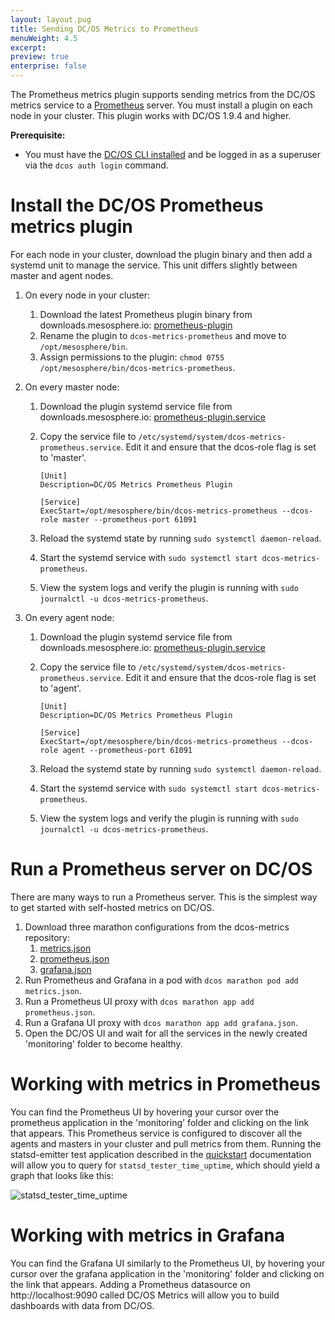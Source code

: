 ```yaml
---
layout: layout.pug
title: Sending DC/OS Metrics to Prometheus
menuWeight: 4.5
excerpt:
preview: true
enterprise: false
---
```


The Prometheus metrics plugin supports sending metrics from the DC/OS metrics service to a [Prometheus](https://prometheus.io/) server. You must install a plugin on each node in your cluster. This plugin works with DC/OS 1.9.4 and higher.

**Prerequisite:**

- You must have the [DC/OS CLI installed](/1.9/cli/install/) and be logged in as a superuser via the `dcos auth login` command.

# Install the DC/OS Prometheus metrics plugin

For each node in your cluster, download the plugin binary and then add a systemd unit to manage the service. This unit differs slightly between master and agent nodes.

1. On every node in your cluster:

   1. Download the latest Prometheus plugin binary from downloads.mesosphere.io: [prometheus-plugin](https://downloads.mesosphere.io/dcos-metrics/plugins/prometheus)
   1. Rename the plugin to `dcos-metrics-prometheus` and move to `/opt/mesosphere/bin`.
   1. Assign permissions to the plugin: `chmod 0755 /opt/mesosphere/bin/dcos-metrics-prometheus`.

1.  On every master node:
    1. Download the plugin systemd service file from downloads.mesosphere.io: [prometheus-plugin.service](https://downloads.mesosphere.io/dcos-metrics/plugins/prometheus.service)
    1. Copy the service file to `/etc/systemd/system/dcos-metrics-prometheus.service`. Edit it and ensure that the dcos-role flag is set to 'master'.

        ```
        [Unit]
        Description=DC/OS Metrics Prometheus Plugin

        [Service]
        ExecStart=/opt/mesosphere/bin/dcos-metrics-prometheus --dcos-role master --prometheus-port 61091
        ```

    2. Reload the systemd state by running `sudo systemctl daemon-reload`.
    3. Start the systemd service with `sudo systemctl start dcos-metrics-prometheus`.
    4. View the system logs and verify the plugin is running with `sudo journalctl -u dcos-metrics-prometheus`.

1.  On every agent node:
    1. Download the plugin systemd service file from downloads.mesosphere.io: [prometheus-plugin.service](https://downloads.mesosphere.io/dcos-metrics/plugins/prometheus.service)
    1. Copy the service file to `/etc/systemd/system/dcos-metrics-prometheus.service`. Edit it and ensure that the dcos-role flag is set to 'agent'.

        ```
        [Unit]
        Description=DC/OS Metrics Prometheus Plugin

        [Service]
        ExecStart=/opt/mesosphere/bin/dcos-metrics-prometheus --dcos-role agent --prometheus-port 61091
        ```

    2. Reload the systemd state by running `sudo systemctl daemon-reload`.
    3. Start the systemd service with `sudo systemctl start dcos-metrics-prometheus`.
    4. View the system logs and verify the plugin is running with `sudo journalctl -u dcos-metrics-prometheus`.

# Run a Prometheus server on DC/OS

There are many ways to run a Prometheus server. This is the simplest way to get started with self-hosted metrics on DC/OS. 

1. Download three marathon configurations from the dcos-metrics repository:
    1. [metrics.json](https://raw.githubusercontent.com/dcos/dcos-metrics/master/docs/resources/metrics.json)
    1. [prometheus.json](https://raw.githubusercontent.com/dcos/dcos-metrics/master/docs/resources/prometheus.json)
    1. [grafana.json](https://raw.githubusercontent.com/dcos/dcos-metrics/master/docs/resources/grafana.json)
1. Run Prometheus and Grafana in a pod with `dcos marathon pod add metrics.json`.
1. Run a Prometheus UI proxy with `dcos marathon app add prometheus.json`.
1. Run a Grafana UI proxy with `dcos marathon app add grafana.json`.
1. Open the DC/OS UI and wait for all the services in the newly created 'monitoring' folder to become healthy.

# Working with metrics in Prometheus

You can find the Prometheus UI by hovering your cursor over the prometheus application in the 'monitoring' folder and clicking on the link that appears. This
Prometheus service is configured to discover all the agents and masters in your cluster and pull metrics from them. Running the statsd-emitter test application
described in the [quickstart](/1.9/metrics/quickstart) documentation will allow you to query for `statsd_tester_time_uptime`, which should yield a graph that
looks like this:

   ![statsd_tester_time_uptime](/1.9/img/statsd_tester_time_uptime.png)

# Working with metrics in Grafana

You can find the Grafana UI similarly to the Prometheus UI, by hovering your cursor over the grafana application in the 'monitoring' folder and clicking on the
link that appears. Adding a Prometheus datasource on http://localhost:9090 called DC/OS Metrics will allow you to build dashboards with data from DC/OS. 

